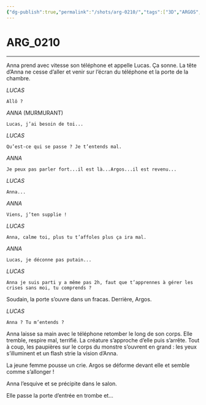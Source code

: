 ```yaml
---
{"dg-publish":true,"permalink":"/shots/arg-0210/","tags":["3D","ARGOS","Shots"],"created":"2024-12-19","updated":"2025-01-15"}
---
```



# ARG_0210
---
Anna prend avec vitesse son téléphone et appelle Lucas. Ça sonne. La tête d’Anna ne cesse d’aller et venir sur l’écran du téléphone et la porte de la chambre. 

*LUCAS* 
```
Allô ? 
```
*ANNA* (MURMURANT) 
```
Lucas, j’ai besoin de toi... 
```
*LUCAS* 
```
Qu’est-ce qui se passe ? Je t’entends mal. 
```
*ANNA* 
```
Je peux pas parler fort...il est là...Argos...il est revenu... 
```
*LUCAS* 
```
Anna... 
```
*ANNA* 
```
Viens, j’ten supplie ! 
```
*LUCAS* 
```
Anna, calme toi, plus tu t’affoles plus ça ira mal. 
```
*ANNA* 
```
Lucas, je déconne pas putain... 
```
*LUCAS* 
```
Anna je suis parti y a même pas 2h, faut que t’apprennes à gérer les crises sans moi, tu comprends ? 
```
Soudain, la porte s’ouvre dans un fracas. Derrière, Argos. 

*LUCAS* 
```
Anna ? Tu m’entends ?
```
Anna laisse sa main avec le téléphone retomber le long de son corps. Elle tremble, respire mal, terrifié. La créature s’approche d’elle puis s’arrête. Tout à coup, les paupières sur le corps du monstre s’ouvrent en grand : les yeux s’illuminent et un flash strie la vision d’Anna.

La jeune femme pousse un crie. Argos se déforme devant elle et semble comme s’allonger ! 

Anna l’esquive et se précipite dans le salon. 

Elle passe la porte d’entrée en trombe et... 

